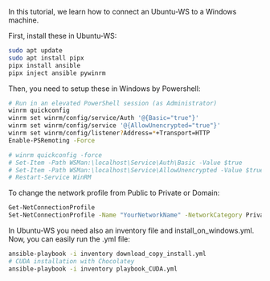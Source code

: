 In this tutorial, we learn how to connect an Ubuntu-WS to a Windows machine.

First, install these in Ubuntu-WS:

```bash
sudo apt update
sudo apt install pipx
pipx install ansible
pipx inject ansible pywinrm

```

Then, you need to setup these in Windows by Powershell:

```bash
# Run in an elevated PowerShell session (as Administrator)
winrm quickconfig
winrm set winrm/config/service/Auth '@{Basic="true"}'
winrm set winrm/config/service '@{AllowUnencrypted="true"}'
winrm set winrm/config/listener?Address=*+Transport=HTTP
Enable-PSRemoting -Force

# winrm quickconfig -force
# Set-Item -Path WSMan:\localhost\Service\Auth\Basic -Value $true
# Set-Item -Path WSMan:\localhost\Service\AllowUnencrypted -Value $true
# Restart-Service WinRM
```
To change the network profile from Public to Private or Domain:
```bash
Get-NetConnectionProfile
Set-NetConnectionProfile -Name "YourNetworkName" -NetworkCategory Private
```

In Ubuntu-WS you need also an inventory file and install_on_windows.yml. Now, you can easily run the .yml file:

```bash
ansible-playbook -i inventory download_copy_install.yml
# CUDA installation with Chocolatey
ansible-playbook -i inventory playbook_CUDA.yml
````

